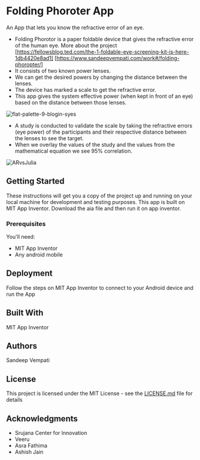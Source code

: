 # Folding Phoroter App

An App that lets you know the refractive error of an eye.

 * Folding Phorotor is a paper foldable device that gives the refractive error of the human eye. More about the project [https://fellowsblog.ted.com/the-1-foldable-eye-screening-kit-is-here-1db4420e8ad1] [https://www.sandeepvempati.com/work#/folding-phoropter/]
 * It consists of two known power lenses.
 * We can get the desired powers by changing the distance between the lenses.
 * The device has marked a scale to get the refractive error.
 * This app gives the system effective power (when kept in front of an eye) based on the distance between those lenses.
 
![flat-palette-9-blogin-syes](https://cloud.githubusercontent.com/assets/17895582/25426526/1620a89e-2a8d-11e7-8e8d-6e8df3ed4d33.png)

* A study is conducted to validate the scale by taking the refractive errors (eye power) of the participants and their respective distance between the lenses to see the target.
* When we overlay the values of the study and the values from the mathematical equation we see 95% correlation.

![ARvsJulia](https://github.com/user-attachments/assets/77fd262a-ccfa-45f4-b4ee-2d6eb38fcc45)

## Getting Started
 
These instructions will get you a copy of the project up and running on your local machine for development and testing purposes. This app is built on MIT App Inventor. Download the aia file and then run it on app inventor.

### Prerequisites

You'll need:

* MIT App Inventor
* Any android mobile


## Deployment

Follow the steps on MIT App Inventor to connect to your Android device and run the App

## Built With

MIT App Inventor

## Authors

Sandeep Vempati


## License

This project is licensed under the MIT License - see the [LICENSE.md](LICENSE.md) file for details

## Acknowledgments

* Srujana Center for Innovation
* Veeru
* Asra Fathima
* Ashish Jain
